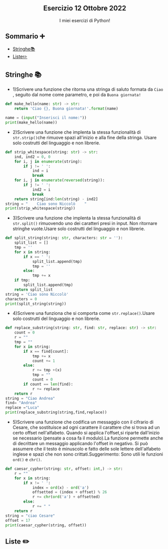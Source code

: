 <p align="center">
  <h2 align="center">Esercizio 12 Ottobre 2022</h2>
  <p align="center">I miei esercizi di Python!</p>
</p>

## Sommario ➕
- [Stringhe📚](#Stringhe📚)
- [Liste✏️](#Liste✏️)

## Stringhe 📚

- 1)Scrivere una funzione che ritorna una stringa di saluto formata da `Ciao `, seguito dal nome come parametro, e poi da `Buona giornata!`
```python
def make_hello(name: str) -> str:
    return 'Ciao {}, Buona giornata!'.format(name)

name = (input("Inserisci il nome:"))
print(make_hello(name))
```

- 2)Scrivere una funzione che implenta la stessa funzionalità di `str.strip()`che rimuove spazi all'inizio e alla fine della stringa. Usare solo costrutti del linguaggio e non librerie.
```python
def strip_whitespace(string: str) -> str:
    ind, ind2 = 0, 0
    for i, j in enumerate(string):
        if j != ' ':
            ind = i
            break
    for i, j in enumerate(reversed(string)):
        if j != ' ':
            ind2 = i
            break
    return string[ind:len(string) - ind2]
string = "    Ciao sono Niccolò    "
print(strip_whitespace(string))
```

- 3)Scrivere una funzione che implenta la stessa funzionalità di `str.split()` rimuovendo uno dei caratteri presi in input. Non ritornare stringhe vuote.Usare solo costrutti del linguaggio e non librerie.
```python
def split_string(string: str, characters: str = ''):
    split_list = []
    tmp = ''
    for x in string:
        if x == ' ':
            split_list.append(tmp)
            tmp = ''
        else:
            tmp += x
    if tmp:
        split_list.append(tmp)
    return split_list
string = 'Ciao sono Niccolò'
characters = 0
print(split_string(string))
```

- 4)Scrivere una funziona che si comporta come `str.replace()`.Usare solo costrutti del linguaggio e non librerie.
```python
def replace_substring(string: str, find: str, replace: str) -> str:
    count = 0
    r = ""
    tmp = ""
    for x in string:
        if x == find[count]:
            tmp += x
            count += 1
        else:
            r += tmp +(x)
            tmp = ""
            count = 0
        if count == len(find):
            r += replace
    return r
string = "Ciao Andrea"
find= "Andrea"
replace ="Luca"
print(replace_substring(string,find,replace))
```

- 5)Scrivere una funzione che codifica un messaggio con il cifrario di Cesare, che sostituisce ad ogni carattere il carattere che si trova ad un certo offset nell'alfabeto. Quando si applica l'offset,si riparte dall'inizio se necessario (pensate a cosa fa il modulo).La funzione permette anche di decrittare un messaggio applicando l'offset in negativo. Si può assumere che il testo è minuscolo e fatto delle sole lettere dell'alfabeto inglese e spazi che non sono crittati.Suggerimento: Sono utili le funzioni `ord()` e `chr()`.
```python
def caesar_cypher(string: str, offset: int,) -> str:
    r = ""
    for x in string:
        if x != ' ':
            index = ord(x) - ord('a')
            offsetted = (index + offset) % 26
            r += chr(ord('a') + offsetted)
        else:
            r += " "
    return r
string = "ciao Cesare"
offset = 17
print(caesar_cypher(string, offset))
```

## Liste ✏️